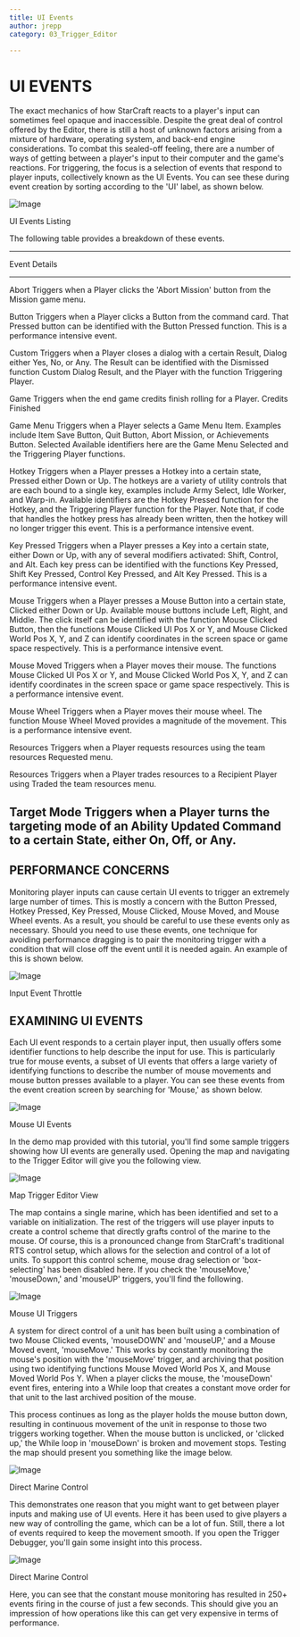 ```yaml
---
title: UI Events
author: jrepp
category: 03_Trigger_Editor

---
```

UI EVENTS
=========

The exact mechanics of how StarCraft reacts to a player's input can
sometimes feel opaque and inaccessible. Despite the great deal of
control offered by the Editor, there is still a host of unknown factors
arising from a mixture of hardware, operating system, and back-end
engine considerations. To combat this sealed-off feeling, there are a
number of ways of getting between a player's input to their computer and
the game's reactions. For triggering, the focus is a selection of events
that respond to player inputs, collectively known as the UI Events. You
can see these during event creation by sorting according to the 'UI'
label, as shown below.

![Image](./resources/049_UI_Events1.png)

UI Events Listing

The following table provides a breakdown of these events.

  -------------------------------------------------------------------------------
  Event       Details
  ----------- -------------------------------------------------------------------
  Abort       Triggers when a Player clicks the 'Abort Mission' button from the
  Mission     game menu.

  Button      Triggers when a Player clicks a Button from the command card. That
  Pressed     button can be identified with the Button Pressed function. This is
              a performance intensive event.

  Custom      Triggers when a Player closes a dialog with a certain Result,
  Dialog      either Yes, No, or Any. The Result can be identified with the
  Dismissed   function Custom Dialog Result, and the Player with the function
              Triggering Player.

  Game        Triggers when the end game credits finish rolling for a Player.
  Credits     
  Finished    

  Game Menu   Triggers when a Player selects a Game Menu Item. Examples include
  Item        Save Button, Quit Button, Abort Mission, or Achievements Button.
  Selected    Available identifiers here are the Game Menu Selected and the
              Triggering Player functions.

  Hotkey      Triggers when a Player presses a Hotkey into a certain state,
  Pressed     either Down or Up. The hotkeys are a variety of utility controls
              that are each bound to a single key, examples include Army Select,
              Idle Worker, and Warp-in. Available identifiers are the Hotkey
              Pressed function for the Hotkey, and the Triggering Player function
              for the Player. Note that, if code that handles the hotkey press
              has already been written, then the hotkey will no longer trigger
              this event. This is a performance intensive event.

  Key Pressed Triggers when a Player presses a Key into a certain state, either
              Down or Up, with any of several modifiers activated: Shift,
              Control, and Alt. Each key press can be identified with the
              functions Key Pressed, Shift Key Pressed, Control Key Pressed, and
              Alt Key Pressed. This is a performance intensive event.

  Mouse       Triggers when a Player presses a Mouse Button into a certain state,
  Clicked     either Down or Up. Available mouse buttons include Left, Right, and
              Middle. The click itself can be identified with the function Mouse
              Clicked Button, then the functions Mouse Clicked UI Pos X or Y, and
              Mouse Clicked World Pos X, Y, and Z can identify coordinates in the
              screen space or game space respectively. This is a performance
              intensive event.

  Mouse Moved Triggers when a Player moves their mouse. The functions Mouse
              Clicked UI Pos X or Y, and Mouse Clicked World Pos X, Y, and Z can
              identify coordinates in the screen space or game space
              respectively. This is a performance intensive event.

  Mouse Wheel Triggers when a Player moves their mouse wheel. The function Mouse
              Wheel Moved provides a magnitude of the movement. This is a
              performance intensive event.

  Resources   Triggers when a Player requests resources using the team resources
  Requested   menu.

  Resources   Triggers when a Player trades resources to a Recipient Player using
  Traded      the team resources menu.

  Target Mode Triggers when a Player turns the targeting mode of an Ability
  Updated     Command to a certain State, either On, Off, or Any.
  -------------------------------------------------------------------------------

PERFORMANCE CONCERNS
--------------------

Monitoring player inputs can cause certain UI events to trigger an
extremely large number of times. This is mostly a concern with the
Button Pressed, Hotkey Pressed, Key Pressed, Mouse Clicked, Mouse Moved,
and Mouse Wheel events. As a result, you should be careful to use these
events only as necessary. Should you need to use these events, one
technique for avoiding performance dragging is to pair the monitoring
trigger with a condition that will close off the event until it is
needed again. An example of this is shown below.

![Image](./resources/049_UI_Events2.png)

Input Event Throttle

EXAMINING UI EVENTS
-------------------

Each UI event responds to a certain player input, then usually offers
some identifier functions to help describe the input for use. This is
particularly true for mouse events, a subset of UI events that offers a
large variety of identifying functions to describe the number of mouse
movements and mouse button presses available to a player. You can see
these events from the event creation screen by searching for 'Mouse,' as
shown below.

![Image](./resources/049_UI_Events3.png)

Mouse UI Events

In the demo map provided with this tutorial, you'll find some sample
triggers showing how UI events are generally used. Opening the map and
navigating to the Trigger Editor will give you the following view.

![Image](./resources/049_UI_Events4.png)

Map Trigger Editor View

The map contains a single marine, which has been identified and set to a
variable on initialization. The rest of the triggers will use player
inputs to create a control scheme that directly grafts control of the
marine to the mouse. Of course, this is a pronounced change from
StarCraft's traditional RTS control setup, which allows for the
selection and control of a lot of units. To support this control scheme,
mouse drag selection or 'box-selecting' has been disabled here. If you
check the 'mouseMove,' 'mouseDown,' and 'mouseUP' triggers, you'll find
the following.

![Image](./resources/049_UI_Events5.png)

Mouse UI Triggers

A system for direct control of a unit has been built using a combination
of two Mouse Clicked events, 'mouseDOWN' and 'mouseUP,' and a Mouse
Moved event, 'mouseMove.' This works by constantly monitoring the
mouse's position with the 'mouseMove' trigger, and archiving that
position using two identifying functions Mouse Moved World Pos X, and
Mouse Moved World Pos Y. When a player clicks the mouse, the 'mouseDown'
event fires, entering into a While loop that creates a constant move
order for that unit to the last archived position of the mouse.

This process continues as long as the player holds the mouse button
down, resulting in continuous movement of the unit in response to those
two triggers working together. When the mouse button is unclicked, or
'clicked up,' the While loop in 'mouseDown' is broken and movement
stops. Testing the map should present you something like the image
below.

![Image](./resources/049_UI_Events6.png)

Direct Marine Control

This demonstrates one reason that you might want to get between player
inputs and making use of UI events. Here it has been used to give
players a new way of controlling the game, which can be a lot of fun.
Still, there a lot of events required to keep the movement smooth. If
you open the Trigger Debugger, you'll gain some insight into this
process.

![Image](./resources/049_UI_Events7.png)

Direct Marine Control

Here, you can see that the constant mouse monitoring has resulted in
250+ events firing in the course of just a few seconds. This should give
you an impression of how operations like this can get very expensive in
terms of performance.
